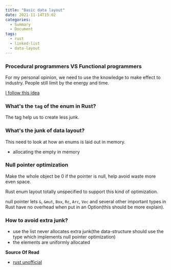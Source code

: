 ```yaml
---
title: "Basic data layout"
date: 2021-11-14T15:02
categories:
  - Summary
  - Document
tags:
  - rust
  - linked-list
  - data-layout
---
```





### Procedural programmers VS Functional programmers

For my personal opinion, we need to use the knowledge to make effect to industry. People still limit by the energy and time.  

[I follow this idea](https://hololandscape.github.io/blog/blog/never-needed-yet/)


### What's the `tag` of the enum in Rust?

The tag help us to create less junk.


### What's the junk of data layout?

This need to look at how an enums is laid out in memory.

* allocating the empty in memory

### Null pointer optimization

Make the whole object be 0 if the pointer is null, help avoid waste more even space.  

Rust enum layout totally unspecified to support this kind of optimization.  

null pointer lets `&`, `&mut`, `Box`, `Rc`, `Arc`, `Vec` and several other important types in Rust have no overhead when put in an Option(this should be more explain).  

### How to avoid extra junk?

* use the list never allocates extra junk(the data-structure should use the type which implements null pointer optimization)
* the elements are uniformly allocated





__Source Of Read__

* [rust unofficial](https://rust-unofficial.github.io/too-many-lists/first-layout.html)